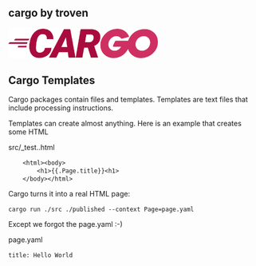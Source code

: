 ## cargo  by troven

<img src="docs/cargo.png" width="300px" />

## Cargo Templates

Cargo packages contain files and templates. Templates are text files that include processing instructions.

Templates can create almost anything. Here is an example that creates some HTML

src/_test..html
```
	<html><body>
		<h1>{{.Page.title}}<h1>
	</body></html>
```

Cargo turns it into a real HTML page:

```
cargo run ./src ./published --context Page=page.yaml
```

Except we forgot the page.yaml :-)

page.yaml
```
title: Hello World
```



